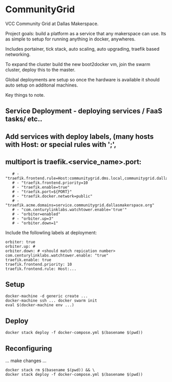 # CommunityGrid

VCC Community Grid at Dallas Makerspace. 

Project goals: build a platform as a service that any makerspace can use. Its as simple to setup for running anything in docker, anywheres.

Includes portainer, tick stack, auto scaling, auto upgrading, traefik based networking.


To expand the cluster build the new boot2docker vm, join the swarm cluster, deploy this to the master.

Global deployments are setup so once the hardware is available it should auto setup on additonal machines.


Key things to note.

## Service Deployment - deploying services / FaaS tasks/ etc..

## Add services with deploy labels, (many hosts with Host: or special rules with ';', 
## multiport is traefik.<service_name>.port:

       # - "traefik.frontend.rule=Host:communitygrid.dms.local,communitygrid.dallasmakerspace.org"
       # - "traefik.frontend.priority=10
       # - "traefik.enable=true"
       # - "traefik.port=${PORT}"
       # - "traefik.docker.network=public"
       # - "traefik.acme.domains=service.communitygrid.dallasmakerspace.org"
       # - "com.centurylinklabs.watchtower.enable='true'"
       # - "orbiter=enabled"
       # - "orbiter.up=3"
       # - "orbiter.down=1"



Include the followling labels at deployment:

```
orbiter: true
orbiter.up: #
orbiter.down: # <should match repication number>
com.centurylinklabs.watchtower.enable: "true"
traefik.enable: true
traefik.frontend.priority: 10
traefik.frontend.rule: Host:...
```

## Setup

```
docker-machine -d generic create ...
docker-machine ssh ... docker swarm init
eval $(docker-machine env ...)
```

## Deploy

``` docker stack deploy -f docker-compose.yml $(basename $(pwd)) ```

## Reconfiguring

... make changes ...

```
docker stack rm $(basename $(pwd)) && \
docker stack deploy -f docker-compose.yml $(basename $(pwd))
```
